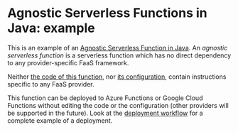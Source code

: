 # Agnostic Serverless Functions in Java: example

This is an example of an [Agnostic Serverless Function in Java](https://github.com/axel-op/agnostic-serverless-functions-java). An *agnostic serverless function* is a serverless function which has no direct dependency to any provider-specific FaaS framework.

Neither [the code of this function](./src/main/java/fr/axelop/agnosticserverlessfunctions/example/), nor [its configuration](./pom.xml), contain instructions specific to any FaaS provider.

This function can be deployed to Azure Functions or Google Cloud Functions without editing the code or the configuration (other providers will be supported in the future). Look at the [deployment workflow](./.github/workflows/deployment.yml) for a complete example of a deployment.
